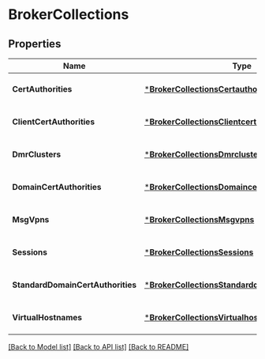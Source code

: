 # BrokerCollections

## Properties
Name | Type | Description | Notes
------------ | ------------- | ------------- | -------------
**CertAuthorities** | [***BrokerCollectionsCertauthorities**](BrokerCollectionsCertauthorities.md) |  | [optional] [default to null]
**ClientCertAuthorities** | [***BrokerCollectionsClientcertauthorities**](BrokerCollectionsClientcertauthorities.md) |  | [optional] [default to null]
**DmrClusters** | [***BrokerCollectionsDmrclusters**](BrokerCollectionsDmrclusters.md) |  | [optional] [default to null]
**DomainCertAuthorities** | [***BrokerCollectionsDomaincertauthorities**](BrokerCollectionsDomaincertauthorities.md) |  | [optional] [default to null]
**MsgVpns** | [***BrokerCollectionsMsgvpns**](BrokerCollectionsMsgvpns.md) |  | [optional] [default to null]
**Sessions** | [***BrokerCollectionsSessions**](BrokerCollectionsSessions.md) |  | [optional] [default to null]
**StandardDomainCertAuthorities** | [***BrokerCollectionsStandarddomaincertauthorities**](BrokerCollectionsStandarddomaincertauthorities.md) |  | [optional] [default to null]
**VirtualHostnames** | [***BrokerCollectionsVirtualhostnames**](BrokerCollectionsVirtualhostnames.md) |  | [optional] [default to null]

[[Back to Model list]](../README.md#documentation-for-models) [[Back to API list]](../README.md#documentation-for-api-endpoints) [[Back to README]](../README.md)

